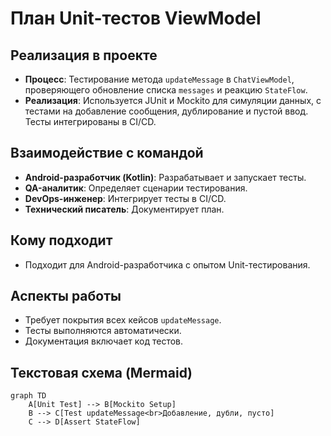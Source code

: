 # План Unit-тестов ViewModel

## Реализация в проекте
- **Процесс**: Тестирование метода `updateMessage` в `ChatViewModel`, проверяющего обновление списка `messages` и реакцию `StateFlow`.
- **Реализация**: Используется JUnit и Mockito для симуляции данных, с тестами на добавление сообщения, дублирование и пустой ввод. Тесты интегрированы в CI/CD.

## Взаимодействие с командой
- **Android-разработчик (Kotlin)**: Разрабатывает и запускает тесты.
- **QA-аналитик**: Определяет сценарии тестирования.
- **DevOps-инженер**: Интегрирует тесты в CI/CD.
- **Технический писатель**: Документирует план.

## Кому подходит
- Подходит для Android-разработчика с опытом Unit-тестирования.

## Аспекты работы
- Требует покрытия всех кейсов `updateMessage`.
- Тесты выполняются автоматически.
- Документация включает код тестов.

## Текстовая схема (Mermaid)
```mermaid
graph TD
    A[Unit Test] --> B[Mockito Setup]
    B --> C[Test updateMessage<br>Добавление, дубли, пусто]
    C --> D[Assert StateFlow]
``` 